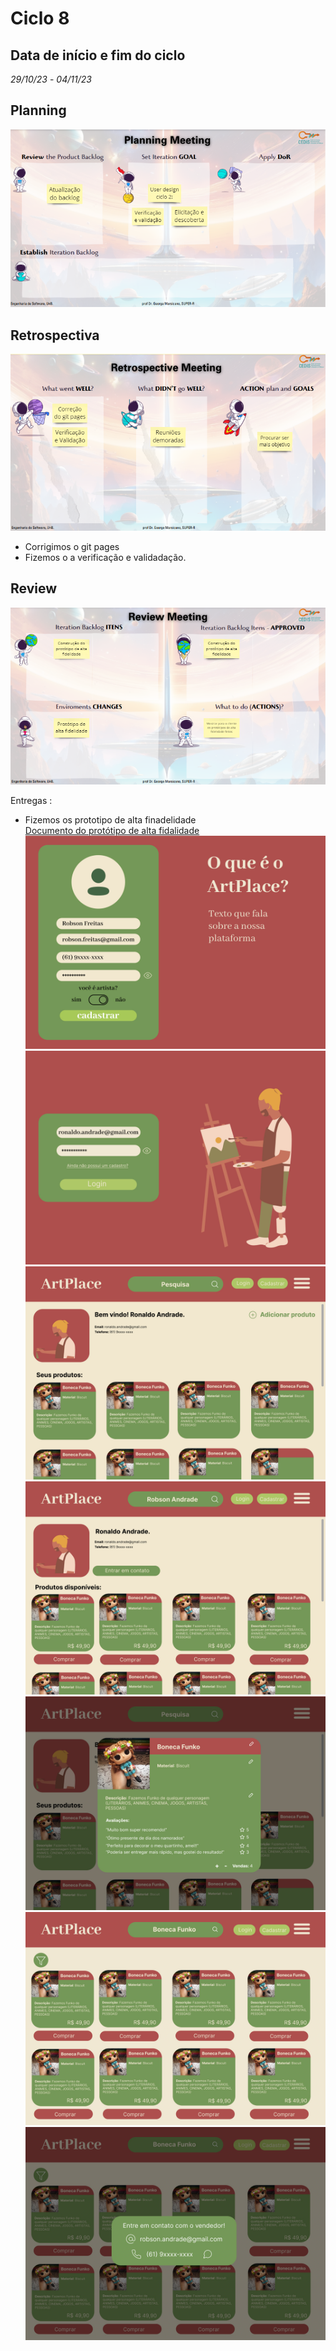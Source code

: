 # Ciclo 8

## Data de início e fim do ciclo

*29/10/23* - *04/11/23*

## Planning

![Image title](../assets/sprints/planning_sprint8.png)

## Retrospectiva

![Image title](../assets/sprints/retrospective_sprint8.png)

- Corrigimos o git pages 
- Fizemos o a verificação e validadação.

## Review

![Image title](../assets/sprints/review_sprint8.png)

Entregas : 
- Fizemos os prototipo de alta finadelidade  
[Documento do protótipo de alta fidalidade](https://www.figma.com/proto/iLiV02gQO9rTmtNbRC2Ejb/ArtPlace?type=design&node-id=4-2&t=k8IW6HRsnwb6F6H0-0&scaling=min-zoom&page-id=0%3A1&starting-point-node-id=4%3A2) 
![Image title](..//prototipo/Cadastro.jpg)
![Image title](..//prototipo/Login.jpg)
![Image title](..//prototipo/Home%20Artista%20com%20Menu.jpg)
![Image title](..//prototipo/Home%20Artista%20com%20Menu-1.jpg)
![Image title](..//prototipo/Home%20Artista%20com%20Menu-2.jpg)
![Image title](..//prototipo/Home%20Pessoinha%20Normal.jpg)
![Image title](..//prototipo/Home%20Pessoinha%20Normal-1.jpg)
